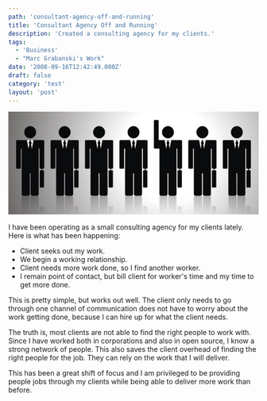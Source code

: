 ```yaml
---
path: 'consultant-agency-off-and-running'
title: 'Consultant Agency Off and Running'
description: 'Created a consulting agency for my clients.'
tags:
  - 'Business'
  - "Marc Grabanski's Work"
date: '2008-09-16T12:42:49.000Z'
draft: false
category: 'test'
layout: 'post'
---
```


![](./consultants.jpg)

I have been operating as a small consulting agency for my clients lately. Here is what has been happening:

- Client seeks out my work.
- We begin a working relationship.
- Client needs more work done, so I find another worker.
- I remain point of contact, but bill client for worker's time and my time to get more done.

This is pretty simple, but works out well. The client only needs to go through one channel of communication does not have to worry about the work getting done, because I can hire up for what the client needs.

The truth is, most clients are not able to find the right people to work with. Since I have worked both in corporations and also in open source, I know a strong network of people. This also saves the client overhead of finding the right people for the job. They can rely on the work that I will deliver.

This has been a great shift of focus and I am privileged to be providing people jobs through my clients while being able to deliver more work than before.
